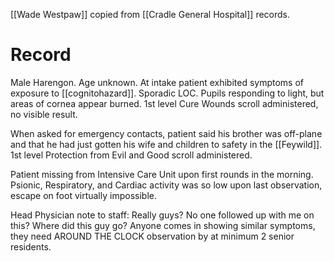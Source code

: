 [[Wade Westpaw]] copied from [[Cradle General Hospital]] records.

# Record

Male Harengon. Age unknown. At intake patient exhibited symptoms of exposure to [[cognitohazard]]. Sporadic LOC. Pupils responding to light, but areas of cornea appear burned. 1st level Cure Wounds scroll administered, no visible result.  

When asked for emergency contacts, patient said his brother was off-plane and that he had just gotten his wife and children to safety in the [[Feywild]]. 1st level Protection from Evil and Good scroll administered.

Patient missing from Intensive Care Unit upon first rounds in the morning. Psionic, Respiratory, and Cardiac activity was so low upon last observation, escape on foot virtually impossible.  

Head Physician note to staff: Really guys? No one followed up with me on this? Where did this guy go? Anyone comes in showing similar symptoms, they need AROUND THE CLOCK observation by at minimum 2 senior residents.
